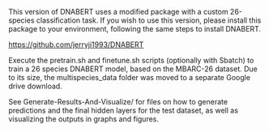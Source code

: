 This version of DNABERT uses a modified package with a custom 26-species classification task. 
If you wish to use this version, please install this package to your environment, following the 
same steps to install DNABERT. 

https://github.com/jerryji1993/DNABERT

Execute the pretrain.sh and finetune.sh scripts (optionally with Sbatch) to train a 26 species
DNABERT model, based on the MBARC-26 dataset. Due to its size, the multispecies_data folder was
moved to a separate Google drive download.

See Generate-Results-And-Visualize/ for files on how to generate predictions and the final hidden
layers for the test dataset, as well as visualizing the outputs in graphs and figures.